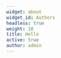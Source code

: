 ```yaml
---
widget: about
widget_id: Authors
headless: true
weight: 10
title: Hello
active: true
author: admin
---
```

